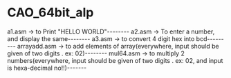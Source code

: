 # CAO_64bit_alp
a1.asm -> to Print "HELLO WORLD"--------
a2.asm -> To enter a number, and display the same--------
a3.asm -> to convert 4 digit hex into bcd---------
arrayadd.asm -> to add elements of array(everywhere, input should be given of two digits . ex: 02)--------
mul64.asm -> to multiply 2 numbers(everywhere, input should be given of two digits . ex: 02, and input is hexa-decimal no!!)-------
